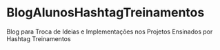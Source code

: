 # BlogAlunosHashtagTreinamentos
Blog para Troca de Ideias e Implementações nos Projetos Ensinados por Hashtag Treinamentos
